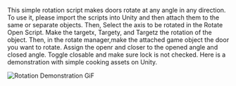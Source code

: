 This simple rotation script makes doors rotate at any angle in any direction. To use it, please import the scripts into Unity and then attach them to the same or separate objects.
Then, Select the axis to be rotated in the Rotate Open Script. Make the targetx, Targety, and Targetz the rotation of the object. Then, in the rotate manager,make the attached game object the door you want to rotate. Assign the openr and closer to the opened angle and closed angle. Toggle closable and make sure lock is not checked.
Here is a demonstration with simple cooking assets on Unity.

![Rotation Demonstration GiF](https://github.com/user-attachments/assets/66be235d-6933-4a2a-b55c-f1694db56faf)
